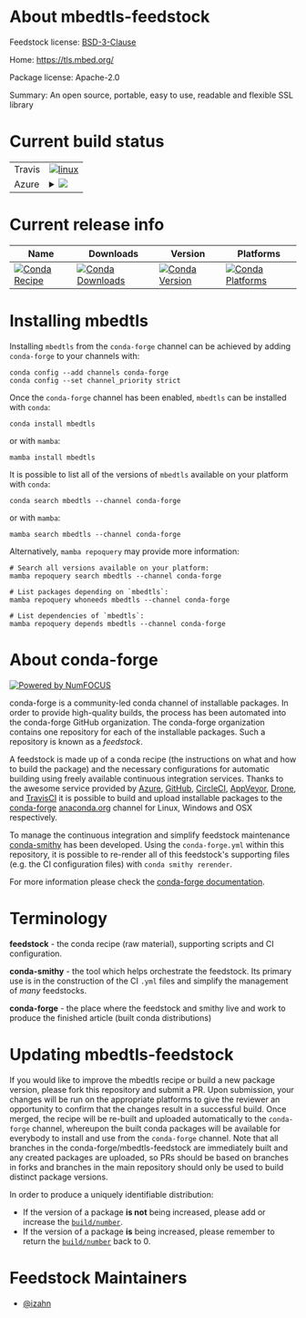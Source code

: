 About mbedtls-feedstock
=======================

Feedstock license: [BSD-3-Clause](https://github.com/conda-forge/mbedtls-feedstock/blob/main/LICENSE.txt)

Home: https://tls.mbed.org/

Package license: Apache-2.0

Summary: An open source, portable, easy to use, readable and flexible SSL library

Current build status
====================


<table><tr>
    <td>Travis</td>
    <td>
      <a href="https://app.travis-ci.com/conda-forge/mbedtls-feedstock">
        <img alt="linux" src="https://img.shields.io/travis/com/conda-forge/mbedtls-feedstock/main.svg?label=Linux">
      </a>
    </td>
  </tr>
    
  <tr>
    <td>Azure</td>
    <td>
      <details>
        <summary>
          <a href="https://dev.azure.com/conda-forge/feedstock-builds/_build/latest?definitionId=13929&branchName=main">
            <img src="https://dev.azure.com/conda-forge/feedstock-builds/_apis/build/status/mbedtls-feedstock?branchName=main">
          </a>
        </summary>
        <table>
          <thead><tr><th>Variant</th><th>Status</th></tr></thead>
          <tbody><tr>
              <td>linux_64</td>
              <td>
                <a href="https://dev.azure.com/conda-forge/feedstock-builds/_build/latest?definitionId=13929&branchName=main">
                  <img src="https://dev.azure.com/conda-forge/feedstock-builds/_apis/build/status/mbedtls-feedstock?branchName=main&jobName=linux&configuration=linux%20linux_64_" alt="variant">
                </a>
              </td>
            </tr><tr>
              <td>linux_aarch64</td>
              <td>
                <a href="https://dev.azure.com/conda-forge/feedstock-builds/_build/latest?definitionId=13929&branchName=main">
                  <img src="https://dev.azure.com/conda-forge/feedstock-builds/_apis/build/status/mbedtls-feedstock?branchName=main&jobName=linux&configuration=linux%20linux_aarch64_" alt="variant">
                </a>
              </td>
            </tr><tr>
              <td>linux_ppc64le</td>
              <td>
                <a href="https://dev.azure.com/conda-forge/feedstock-builds/_build/latest?definitionId=13929&branchName=main">
                  <img src="https://dev.azure.com/conda-forge/feedstock-builds/_apis/build/status/mbedtls-feedstock?branchName=main&jobName=linux&configuration=linux%20linux_ppc64le_" alt="variant">
                </a>
              </td>
            </tr><tr>
              <td>osx_64</td>
              <td>
                <a href="https://dev.azure.com/conda-forge/feedstock-builds/_build/latest?definitionId=13929&branchName=main">
                  <img src="https://dev.azure.com/conda-forge/feedstock-builds/_apis/build/status/mbedtls-feedstock?branchName=main&jobName=osx&configuration=osx%20osx_64_" alt="variant">
                </a>
              </td>
            </tr><tr>
              <td>osx_arm64</td>
              <td>
                <a href="https://dev.azure.com/conda-forge/feedstock-builds/_build/latest?definitionId=13929&branchName=main">
                  <img src="https://dev.azure.com/conda-forge/feedstock-builds/_apis/build/status/mbedtls-feedstock?branchName=main&jobName=osx&configuration=osx%20osx_arm64_" alt="variant">
                </a>
              </td>
            </tr><tr>
              <td>win_64</td>
              <td>
                <a href="https://dev.azure.com/conda-forge/feedstock-builds/_build/latest?definitionId=13929&branchName=main">
                  <img src="https://dev.azure.com/conda-forge/feedstock-builds/_apis/build/status/mbedtls-feedstock?branchName=main&jobName=win&configuration=win%20win_64_" alt="variant">
                </a>
              </td>
            </tr>
          </tbody>
        </table>
      </details>
    </td>
  </tr>
</table>

Current release info
====================

| Name | Downloads | Version | Platforms |
| --- | --- | --- | --- |
| [![Conda Recipe](https://img.shields.io/badge/recipe-mbedtls-green.svg)](https://anaconda.org/conda-forge/mbedtls) | [![Conda Downloads](https://img.shields.io/conda/dn/conda-forge/mbedtls.svg)](https://anaconda.org/conda-forge/mbedtls) | [![Conda Version](https://img.shields.io/conda/vn/conda-forge/mbedtls.svg)](https://anaconda.org/conda-forge/mbedtls) | [![Conda Platforms](https://img.shields.io/conda/pn/conda-forge/mbedtls.svg)](https://anaconda.org/conda-forge/mbedtls) |

Installing mbedtls
==================

Installing `mbedtls` from the `conda-forge` channel can be achieved by adding `conda-forge` to your channels with:

```
conda config --add channels conda-forge
conda config --set channel_priority strict
```

Once the `conda-forge` channel has been enabled, `mbedtls` can be installed with `conda`:

```
conda install mbedtls
```

or with `mamba`:

```
mamba install mbedtls
```

It is possible to list all of the versions of `mbedtls` available on your platform with `conda`:

```
conda search mbedtls --channel conda-forge
```

or with `mamba`:

```
mamba search mbedtls --channel conda-forge
```

Alternatively, `mamba repoquery` may provide more information:

```
# Search all versions available on your platform:
mamba repoquery search mbedtls --channel conda-forge

# List packages depending on `mbedtls`:
mamba repoquery whoneeds mbedtls --channel conda-forge

# List dependencies of `mbedtls`:
mamba repoquery depends mbedtls --channel conda-forge
```


About conda-forge
=================

[![Powered by
NumFOCUS](https://img.shields.io/badge/powered%20by-NumFOCUS-orange.svg?style=flat&colorA=E1523D&colorB=007D8A)](https://numfocus.org)

conda-forge is a community-led conda channel of installable packages.
In order to provide high-quality builds, the process has been automated into the
conda-forge GitHub organization. The conda-forge organization contains one repository
for each of the installable packages. Such a repository is known as a *feedstock*.

A feedstock is made up of a conda recipe (the instructions on what and how to build
the package) and the necessary configurations for automatic building using freely
available continuous integration services. Thanks to the awesome service provided by
[Azure](https://azure.microsoft.com/en-us/services/devops/), [GitHub](https://github.com/),
[CircleCI](https://circleci.com/), [AppVeyor](https://www.appveyor.com/),
[Drone](https://cloud.drone.io/welcome), and [TravisCI](https://travis-ci.com/)
it is possible to build and upload installable packages to the
[conda-forge](https://anaconda.org/conda-forge) [anaconda.org](https://anaconda.org/)
channel for Linux, Windows and OSX respectively.

To manage the continuous integration and simplify feedstock maintenance
[conda-smithy](https://github.com/conda-forge/conda-smithy) has been developed.
Using the ``conda-forge.yml`` within this repository, it is possible to re-render all of
this feedstock's supporting files (e.g. the CI configuration files) with ``conda smithy rerender``.

For more information please check the [conda-forge documentation](https://conda-forge.org/docs/).

Terminology
===========

**feedstock** - the conda recipe (raw material), supporting scripts and CI configuration.

**conda-smithy** - the tool which helps orchestrate the feedstock.
                   Its primary use is in the construction of the CI ``.yml`` files
                   and simplify the management of *many* feedstocks.

**conda-forge** - the place where the feedstock and smithy live and work to
                  produce the finished article (built conda distributions)


Updating mbedtls-feedstock
==========================

If you would like to improve the mbedtls recipe or build a new
package version, please fork this repository and submit a PR. Upon submission,
your changes will be run on the appropriate platforms to give the reviewer an
opportunity to confirm that the changes result in a successful build. Once
merged, the recipe will be re-built and uploaded automatically to the
`conda-forge` channel, whereupon the built conda packages will be available for
everybody to install and use from the `conda-forge` channel.
Note that all branches in the conda-forge/mbedtls-feedstock are
immediately built and any created packages are uploaded, so PRs should be based
on branches in forks and branches in the main repository should only be used to
build distinct package versions.

In order to produce a uniquely identifiable distribution:
 * If the version of a package **is not** being increased, please add or increase
   the [``build/number``](https://docs.conda.io/projects/conda-build/en/latest/resources/define-metadata.html#build-number-and-string).
 * If the version of a package **is** being increased, please remember to return
   the [``build/number``](https://docs.conda.io/projects/conda-build/en/latest/resources/define-metadata.html#build-number-and-string)
   back to 0.

Feedstock Maintainers
=====================

* [@izahn](https://github.com/izahn/)

